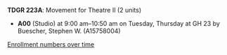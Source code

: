**TDGR 223A**: Movement for Theatre II (2 units)

- **A00** (Studio) at 9:00 am–10:50 am on Tuesday, Thursday at GH 23 by Buescher, Stephen W. (A15758004)

[Enrollment numbers over time](./TDGR223A.tsv)
